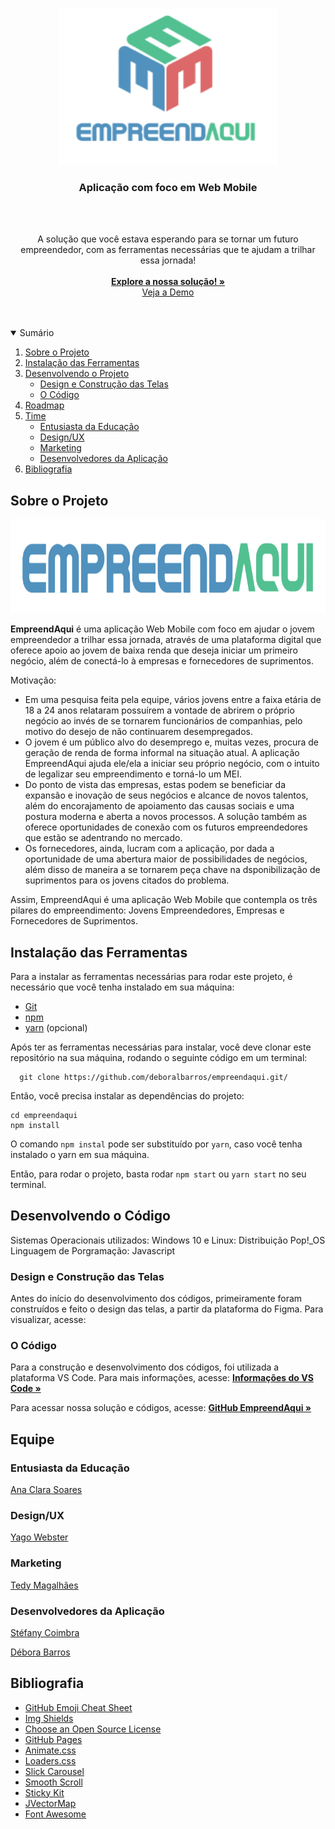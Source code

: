 <!--
*** Thanks for checking out the Best-README-Template. If you have a suggestion
*** that would make this better, please fork the repo and create a pull request
*** or simply open an issue with the tag "enhancement".
*** Thanks again! Now go create something AMAZING! :D
-->

<!-- PROJECT SHIELDS -->
<!--
*** I'm using markdown "reference style" links for readability.
*** Reference links are enclosed in brackets [ ] instead of parentheses ( ).
*** See the bottom of this document for the declaration of the reference variables
*** for contributors-url, forks-url, etc. This is an optional, concise syntax you may use.
*** https://www.markdownguide.org/basic-syntax/#reference-style-links
-->

<!-- PROJECT LOGO -->
<br />
<p align="center">
  <a href="https://github.com/deboralbarros/hackathon-ccr2">
    <img src="src/images/logo_full_transparente.png" alt="logo_full_transparente" width="350" height="250">
  </a>
  
  <h3>
      <p align="center">
        Aplicação com foco em Web Mobile
      </p>
  </h3>
  
  <br />
  <br />
    <p align="center">
      A solução que você estava esperando para se tornar um futuro empreendedor, com as ferramentas necessárias que te ajudam a trilhar essa jornada!
      <br />
      <br />
      <a href="https://www.figma.com/file/qQgBlxboVCGTH9rw9iIRry/EmpreendAqui?node-id=0%3A1"><strong>Explore a nossa solução! »</strong></a>
      <br />
      <a href="https://empreendaqui.vercel.app/">Veja a Demo</a>
    </p>
</p>

<br />
<br />

<!-- SUMARY -->
<details open="open">
  <summary>Sumário</summary>
  <ol>
    <li>
      <a href="#sobre-o-projeto">Sobre o Projeto</a>
    </li>
    <li>
      <a href="#instalacao-ferramentas">Instalação das Ferramentas</a>
    </li>
    <li>
      <a href="#desenvolvendo-o-projeto">Desenvolvendo o Projeto</a>
      <ul>
        <li><a href="#design-telas">Design e Construção das Telas</a></li>
        <li><a href="#codigo">O Código</a></li>
      </ul>
    </li>
    <li><a href="#roadmap">Roadmap</a></li>
    <li><a href="#time">Time</a>
      <ul>
        <li><a href="#entusiasta">Entusiasta da Educação</a></li>
        <li><a href="#design">Design/UX</a></li>
        <li><a href="#marketing">Marketing</a></li>
        <li><a href="#desenvolvedores">Desenvolvedores da Aplicação</a></li>
      </ul>
    </li>
    <li><a href="#bibliografia">Bibliografia</a></li>
  </ol>
</details>

<!-- ABOUT THE PROJECT -->

## Sobre o Projeto

<p align="center">
  <a href="https://github.com/deboralbarros/hackathon-ccr2">
    <img src="src/images/nome_colorido.png" alt="nome_colorido" width="800" height="150">
  </a>
</p>

<strong>EmpreendAqui</strong> é uma aplicação Web Mobile com foco em ajudar o jovem empreendedor a trilhar essa jornada, através de uma plataforma digital que oferece apoio ao jovem de baixa renda que deseja iniciar um primeiro negócio, além de conectá-lo à empresas e fornecedores de suprimentos.

Motivação:
* Em uma pesquisa feita pela equipe, vários jovens entre a faixa etária de 18 a 24 anos relataram possuírem a vontade de abrirem o próprio negócio ao invés de se tornarem funcionários de companhias, pelo motivo do desejo de não continuarem desempregados.
* O jovem é um público alvo do desemprego e, muitas vezes, procura de geração de renda de forma informal na situação atual. A aplicação EmpreendAqui ajuda ele/ela a iniciar seu próprio negócio, com o intuito de legalizar seu empreendimento e torná-lo um MEI. 
* Do ponto de vista das empresas, estas podem se beneficiar da expansão e inovação de seus negócios e alcance de novos talentos, além do encorajamento de apoiamento das causas sociais e uma postura moderna e aberta a novos processos. A solução também as oferece oportunidades de conexão com os futuros empreendedores que estão se adentrando no mercado.
* Os fornecedores, ainda, lucram com a aplicação, por dada a oportunidade de uma abertura maior de possibilidades de negócios, além disso de maneira a se tornarem peça chave na dsponibilização de suprimentos para os jovens citados do problema. 

Assim, EmpreendAqui é uma aplicação Web Mobile que contempla os três pilares do empreendimento: Jovens Empreendedores, Empresas e Fornecedores de Suprimentos.

<!-- GETTING STARTED -->

## Instalação das Ferramentas

Para a instalar as ferramentas necessárias para rodar este projeto, é necessário que você tenha instalado em sua máquina:

<ul>
  <li>
    <a href="https://git-scm.com/">Git</a>
  </li>
  <li>
  <a href="https://nodejs.org/en">npm</a>
  </li>
  <li>
  <a href="https://yarnpkg.com/">yarn</a> (opcional)
  </li>
</ul>

Após ter as ferramentas necessárias para instalar, você deve clonar este repositório na sua máquina, rodando o seguinte código em um terminal:

```
  git clone https://github.com/deboralbarros/empreendaqui.git/
```

Então, você precisa instalar as dependências do projeto:

```
cd empreendaqui
npm install
```

O comando <code>npm instal</code> pode ser substituído por <code>yarn</code>, caso você tenha instalado o yarn em sua máquina.

Então, para rodar o projeto, basta rodar <code>npm start</code> ou <code>yarn start</code> no seu terminal.

<!-- DEVELOPING THE CODE -->

## Desenvolvendo o Código

Sistemas Operacionais utilizados: Windows 10 e Linux: Distribuição Pop!_OS
Linguagem de Porgramação: Javascript

### Design e Construção das Telas

Antes do início do desenvolvimento dos códigos, primeiramente foram construídos e feito o design das telas, a partir da plataforma do Figma. Para visualizar, acesse:           <a href="https://www.figma.com/file/qQgBlxboVCGTH9rw9iIRry/EmpreendAqui?node-id=0%3A1"></a>

<!-- THE CODE -->

### O Código

Para a construção e desenvolvimento dos códigos, foi utilizada a plataforma VS Code. Para mais informações, acesse: 
<a href="https://code.visualstudio.com/"><strong>Informações do VS Code »</strong></a>

Para acessar nossa solução e códigos, acesse:
<a href="https://github.com/deboralbarros/empreendaqui"><strong>GitHub EmpreendAqui »</strong></a>

<!-- TEAM -->

## Equipe

### Entusiasta da Educação

[Ana Clara Soares](https://www.linkedin.com/in/anaclarasoareso/)

### Design/UX

[Yago Webster](https://linkedin.com/in/yagowebster)

### Marketing

[Tedy Magalhães](https://www.linkedin.com/in/tedymas/)

### Desenvolvedores da Aplicação

[Stéfany Coimbra](https://www.linkedin.com/in/st%C3%A9fany-coimbra-23780a16b)

[Débora Barros](https://linkedin.com/in/debora-lbarros)

<!-- ACKNOWLEDGEMENTS -->

## Bibliografia

- [GitHub Emoji Cheat Sheet](https://www.webpagefx.com/tools/emoji-cheat-sheet)
- [Img Shields](https://shields.io)
- [Choose an Open Source License](https://choosealicense.com)
- [GitHub Pages](https://pages.github.com)
- [Animate.css](https://daneden.github.io/animate.css)
- [Loaders.css](https://connoratherton.com/loaders)
- [Slick Carousel](https://kenwheeler.github.io/slick)
- [Smooth Scroll](https://github.com/cferdinandi/smooth-scroll)
- [Sticky Kit](http://leafo.net/sticky-kit)
- [JVectorMap](http://jvectormap.com)
- [Font Awesome](https://fontawesome.com)

<!-- MARKDOWN LINKS & IMAGES -->
<!-- https://www.markdownguide.org/basic-syntax/#reference-style-links -->

[contributors-shield]: https://img.shields.io/github/contributors/othneildrew/Best-README-Template.svg?style=for-the-badge
[contributors-url]: https://github.com/othneildrew/Best-README-Template/graphs/contributors
[forks-shield]: https://img.shields.io/github/forks/othneildrew/Best-README-Template.svg?style=for-the-badge
[forks-url]: https://github.com/othneildrew/Best-README-Template/network/members
[stars-shield]: https://img.shields.io/github/stars/othneildrew/Best-README-Template.svg?style=for-the-badge
[stars-url]: https://github.com/othneildrew/Best-README-Template/stargazers
[issues-shield]: https://img.shields.io/github/issues/othneildrew/Best-README-Template.svg?style=for-the-badge
[issues-url]: https://github.com/othneildrew/Best-README-Template/issues
[license-shield]: https://img.shields.io/github/license/othneildrew/Best-README-Template.svg?style=for-the-badge
[license-url]: https://github.com/othneildrew/Best-README-Template/blob/master/LICENSE.txt
[linkedin-shield]: https://img.shields.io/badge/-LinkedIn-black.svg?style=for-the-badge&logo=linkedin&colorB=555
[linkedin-url]: https://linkedin.com/in/othneildrew
[product-screenshot]: images/screenshot.png
